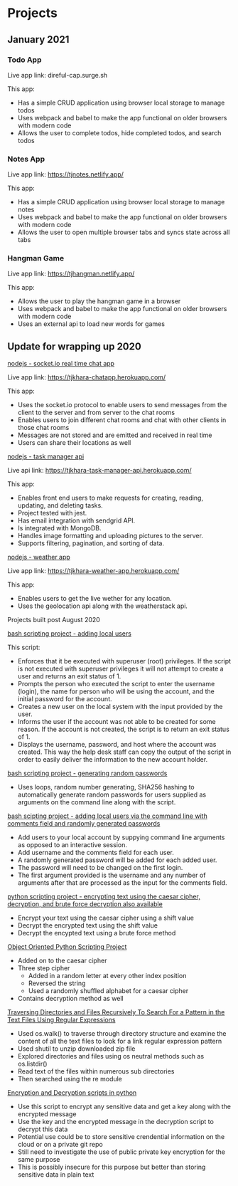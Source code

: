 # Projects

## January 2021

### Todo App

Live app link: direful-cap.surge.sh

This app:

* Has a simple CRUD application using browser local storage to manage todos
* Uses webpack and babel to make the app functional on older browsers with modern code
* Allows the user to complete todos, hide completed todos, and search todos

### Notes App

Live app link: https://tjnotes.netlify.app/

This app:

* Has a simple CRUD application using browser local storage to manage notes
* Uses webpack and babel to make the app functional on older browsers with modern code
* Allows the user to open multiple browser tabs and syncs state across all tabs

### Hangman Game

Live app link: https://tjhangman.netlify.app/

This app:

* Allows the user to play the hangman game in a browser
* Uses webpack and babel to make the app functional on older browsers with modern code
* Uses an external api to load new words for games

## Update for wrapping up 2020

[nodejs - socket.io real time chat app](https://github.com/tjkhara/socket.io-chatapp)

Live app link: https://tjkhara-chatapp.herokuapp.com/

This app:

* Uses the socket.io protocol to enable users to send messages from the client to the server and from server to the chat rooms
* Enables users to join different chat rooms and chat with other clients in those chat rooms
* Messages are not stored and are emitted and received in real time
* Users can share their locations as well

[nodejs - task manager api](https://github.com/tjkhara/task-manager-api)

Live api link: https://tjkhara-task-manager-api.herokuapp.com/

This app:

* Enables front end users to make requests for creating, reading, updating, and deleting tasks.
* Project tested with jest.
* Has email integration with sendgrid API.
* Is integrated with MongoDB.
* Handles image formatting and uploading pictures to the server.
* Supports filtering, pagination, and sorting of data.

[nodejs - weather app](https://github.com/tjkhara/weather-app)

Live app link: https://tjkhara-weather-app.herokuapp.com/

This app:

* Enables users to get the live wether for any location.
* Uses the geolocation api along with the weatherstack api.

Projects built post August 2020

[bash scripting project - adding local users](./bash_scripting/add-local-user.sh)

This script:

* Enforces that it be executed with superuser (root) privileges. If the script is not executed with
superuser privileges it will not attempt to create a user and returns an exit status of 1.
* Prompts the person who executed the script to enter the username (login), the name for
person who will be using the account, and the initial password for the account.
* Creates a new user on the local system with the input provided by the user.
* Informs the user if the account was not able to be created for some reason. If the account is
not created, the script is to return an exit status of 1.
* Displays the username, password, and host where the account was created. This way the
help desk staff can copy the output of the script in order to easily deliver the information to
the new account holder.

[bash scripting project - generating random passwords](./bash_scripting/generate-random-password.sh)

* Uses loops, random number generating, SHA256 hashing to automatically generate random passwords for users supplied as arguments on the command line along with the script.

[bash scipting project - adding local users via the command line with comments field and randomly generated passwords](./bash_scripting/add-new-local-user.sh)

* Add users to your local account by suppying command line arguments as opposed to an interactive session.
* Add username and the comments field for each user.
* A randomly generated password will be added for each added user.
* The password will need to be changed on the first login.
* The first argument provided is the username and any number of arguments after that are processed as the input for the comments field.

[python scripting project - encrypting text using the caesar cipher, decryption, and brute force decryption also available](https://github.com/tjkhara/projects/blob/master/python/caesar_cipher/caesar_cipher.py)

* Encrypt your text using the caesar cipher using a shift value
* Decrypt the encrypted text using the shift value
* Decrypt the encypted text using a brute force method

[Object Oriented Python Scripting Project](https://github.com/tjkhara/courses_repo/blob/master/python3_masterclass_jp/sandbox/FRE%20-%20test%203%20adding%20in%20random%20letter.ipynb)

* Added on to the caesar cipher
* Three step cipher
  * Added in a random letter at every other index position
  * Reversed the string
  * Used a randomly shuffled alphabet for a caesar cipher
* Contains decryption method as well

[Traversing Directories and Files Recursively To Search For a Pattern in the Text Files Using Regular Expressions](https://github.com/tjkhara/projects/tree/master/python/traversing_file_structure_and_using_regex)

* Used os.walk() to traverse through directory structure and examine the content of all the text files to look for a link regular expression pattern
* Used shutil to unzip downloaded zip file
* Explored directories and files using os neutral methods such as os.listdir()
* Read text of the files within numerous sub directories
* Then searched using the re module

[Encryption and Decryption scripts in python](https://github.com/tjkhara/projects/blob/master/python/encryption_decryption/encryption.py)

* Use this script to encrypt any sensitive data and get a key along with the encrypted message
* Use the key and the encrypted message in the decryption script to decrypt this data
* Potential use could be to store sensitive crendential information on the cloud or on a private git repo
* Still need to investigate the use of public private key encryption for the same purpose
* This is possibly insecure for this purpose but better than storing sensitive data in plain text
